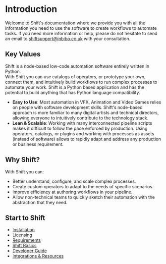 # Introduction

Welcome to Shift's documentation where we provide you with all the information you need to use the software to create workflows to automate tasks. If you need more information or help, please do not hesitate to send an email to shiftsupport@inbibo.co.uk with your consultation.

## Key Values 

Shift is a node-based low-code automation software entirely written in Python.  
With Shift you can use catalogs of operators, or prototype your own, connect them, and intuitively build workflows to run complex processes to automate your work. Shift is a Python based application and has the potential to build anything that has Python language compatibility.

- **Easy to Use**: Most automation in VFX, Animation and Video Games relies on people with software development skills. Shift's node-based approach is more familiar to many digital artists and technical directors, allowing everyone to intuitively contribute to the technology stack.
- **Lean & Scalable**: Working with many interconnected pipeline scripts makes it difficult to follow the pace enforced by production. Using operators, catalogs, or plugins and working with processes as assets (instead of software) allows to rapidly adapt and address any production or business requirement.

## Why Shift?

With Shift you can:

- Better understand, configure, and scale complex processes.
- Create custom operators to adapt to the needs of specific scenarios.
- Improve efficiency at authoring workflows in your pipeline.
- Allow non-technical teams to quickly sketch their automation with the abstraction that they need.

## Start to Shift

- [Installation](getting_started/installation.md)
- [Licensing](getting_started/licensing.md)
- [Requirements](getting_started/requirements.md)
- [Shift Basics](getting_started/basics/ui_overview.md)
- [Developer Guide](reference/developer_guide/api.md)
- [Integrations & Resources](integration_resources/integrations_resources.md)
